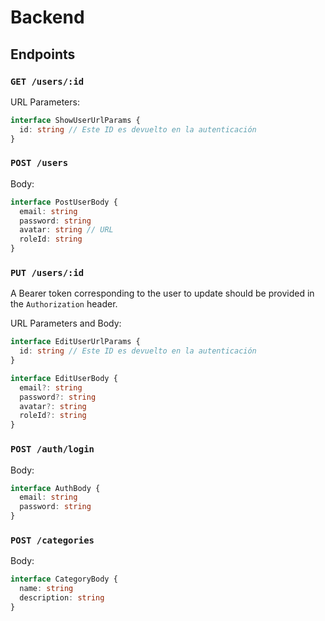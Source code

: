 # Backend

## Endpoints

### `GET /users/:id`

URL Parameters:

```typescript
interface ShowUserUrlParams {
  id: string // Este ID es devuelto en la autenticación
}
```

### `POST /users`

Body:

```typescript
interface PostUserBody {
  email: string
  password: string
  avatar: string // URL
  roleId: string
}
```

### `PUT /users/:id`

A Bearer token corresponding to the user to update should be provided in the
`Authorization` header.

URL Parameters and Body:

```typescript
interface EditUserUrlParams {
  id: string // Este ID es devuelto en la autenticación
}

interface EditUserBody {
  email?: string
  password?: string
  avatar?: string
  roleId?: string
}
```

### `POST /auth/login`

Body:

```typescript
interface AuthBody {
  email: string
  password: string
}
```

### `POST /categories`

Body:

```ts
interface CategoryBody {
  name: string
  description: string
}
```
